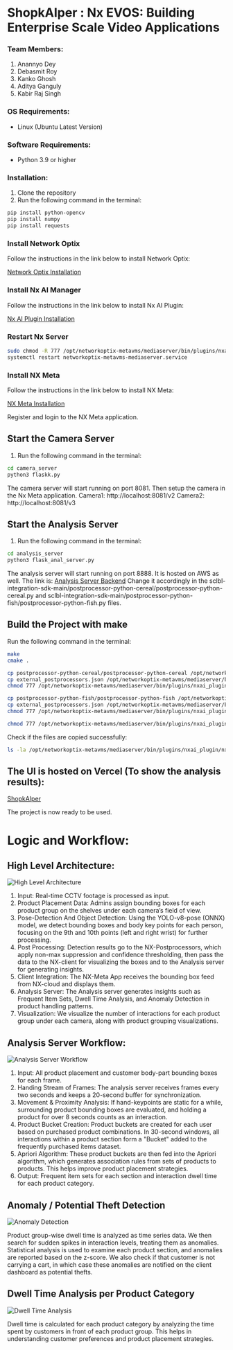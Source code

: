 # ShopkAIper : Nx EVOS: Building Enterprise Scale Video Applications

### Team Members:

1. Anannyo Dey
2. Debasmit Roy
3. Kanko Ghosh
4. Aditya Ganguly
5. Kabir Raj Singh

### OS Requirements: 

- Linux (Ubuntu Latest Version)

### Software Requirements:

- Python 3.9 or higher

### Installation:

1. Clone the repository
2. Run the following command in the terminal:

```bash
pip install python-opencv
pip install numpy
pip install requests
```

### Install Network Optix

Follow the instructions in the link below to install Network Optix:

[Network Optix Installation](https://nx.docs.scailable.net/nx-ai-manager/1.-install-network-optix)

### Install Nx AI Manager

Follow the instructions in the link below to install Nx AI Plugin:

[Nx AI Plugin Installation](https://nx.docs.scailable.net/nx-ai-manager/2.-install-nx-ai-manager-plugin)

### Restart Nx Server

```bash
sudo chmod -R 777 /opt/networkoptix-metavms/mediaserver/bin/plugins/nxai_plugin
systemctl restart networkoptix-metavms-mediaserver.service
```

### Install NX Meta

Follow the instructions in the link below to install NX Meta:

[NX Meta Installation](https://meta.nxvms.com/download/releases/linux)

Register and login to the NX Meta application.


## Start the Camera Server

1. Run the following command in the terminal:

```bash
cd camera_server
python3 flaskk.py
```

The camera server will start running on port 8081.
Then setup the camera in the Nx Meta application.
Camera1: http://localhost:8081/v2
Camera2: http://localhost:8081/v3


## Start the Analysis Server

1. Run the following command in the terminal:

```bash
cd analysis_server
python3 flask_anal_server.py
```

The analysis server will start running on port 8888.
It is hosted on AWS as well. The link is: [Analysis Server Backend](https://y07iw7clhb.execute-api.ap-southeast-2.amazonaws.com/)
Change it accordingly in the sclbl-integration-sdk-main/postprocessor-python-cereal/postprocessor-python-cereal.py and sclbl-integration-sdk-main/postprocessor-python-fish/postprocessor-python-fish.py files.


## Build the Project with make

Run the following command in the terminal:

```bash
make
cmake .

cp postprocessor-python-cereal/postprocessor-python-cereal /opt/networkoptix-metavms/mediaserver/bin/plugins/nxai_plugin/nxai_manager/postprocessors
cp external_postprocessors.json /opt/networkoptix-metavms/mediaserver/bin/plugins/nxai_plugin/nxai_manager/postprocessors
chmod 777 /opt/networkoptix-metavms/mediaserver/bin/plugins/nxai_plugin/nxai_manager/postprocessors/postprocessor-python-cereal

cp postprocessor-python-fish/postprocessor-python-fish /opt/networkoptix-metavms/mediaserver/bin/plugins/nxai_plugin/nxai_manager/postprocessors
cp external_postprocessors.json /opt/networkoptix-metavms/mediaserver/bin/plugins/nxai_plugin/nxai_manager/postprocessors
chmod 777 /opt/networkoptix-metavms/mediaserver/bin/plugins/nxai_plugin/nxai_manager/postprocessors/postprocessor-python-fish

chmod 777 /opt/networkoptix-metavms/mediaserver/bin/plugins/nxai_plugin/nxai_manager/postprocessors/external_postprocessors.json
```

Check if the files are copied successfully:

```bash
ls -la /opt/networkoptix-metavms/mediaserver/bin/plugins/nxai_plugin/nxai_manager/postprocessors
```


## The UI is hosted on Vercel (To show the analysis results):

[ShopkAIper](https://nvexos-ui.vercel.app/)

The project is now ready to be used.



# Logic and Workflow:

## High Level Architecture:

![High Level Architecture](images/hld.png)

1. Input: Real-time CCTV footage is processed as input.
2. Product Placement Data: Admins assign bounding boxes for each product group on the shelves under each camera’s field of view.
3. Pose-Detection And Object Detection: Using the YOLO-v8-pose (ONNX) model, we detect bounding boxes and body key points for each person, focusing on the 9th and 10th points (left and right wrist) for further processing.
4. Post Processing: Detection results go to the NX-Postprocessors, which apply non-max suppression and confidence thresholding, then pass the data to the NX-client for visualizing the boxes and to the Analysis server for generating insights.
5. Client Integration: The NX-Meta App receives the bounding box feed from NX-cloud and displays them.
6. Analysis Server: The Analysis server generates insights such as Frequent Item Sets, Dwell Time Analysis, and Anomaly Detection in product handling patterns.
7. Visualization: We visualize the number of interactions for each product group under each camera, along with product grouping visualizations.


## Analysis Server Workflow:

![Analysis Server Workflow](images/anl.png)

1. Input: All product placement and customer body-part bounding boxes for each frame.
2. Handing Stream of Frames: The analysis server receives frames every two seconds and keeps a 20-second buffer for synchronization.
3. Movement & Proximity Analysis: If hand-keypoints are static for a while, surrounding product bounding boxes are evaluated, and holding a product for over 8 seconds counts as an interaction.
4. Product Bucket Creation: Product buckets are created for each user based on purchased product combinations. In 30-second windows, all interactions within a product section form a "Bucket" added to the frequently purchased items dataset.
5. Apriori Algorithm: These product buckets are then fed into the Apriori algorithm, which generates association rules from sets of products to products. This helps improve product placement strategies.
6. Output: Frequent item sets for each section and interaction dwell time for each product category.


## Anomaly / Potential Theft Detection

![Anomaly Detection](images/anm.png)

Product group-wise dwell time is analyzed as time series data. We then search for sudden spikes in interaction levels, treating them as anomalies. Statistical analysis is used to examine each product section, and anomalies are reported based on the z-score. We also check if that customer is not carrying a cart,  in which case these anomalies are notified on the client dashboard as potential thefts.

## Dwell Time Analysis per Product Category

![Dwell Time Analysis](images/crl.png)

Dwell time is calculated for each product category by analyzing the time spent by customers in front of each product group. This helps in understanding customer preferences and product placement strategies.
